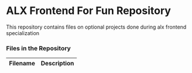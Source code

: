 # ALX Frontend For Fun Repository

This repository contains files on optional projects done during alx frontend specialization

### Files in the Repository

| Filename | Description |
| -------- | ----------- |
